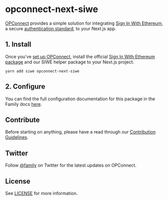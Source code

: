 # opconnect-next-siwe

[OPConnect](https://docs.family.co/opconnect) provides a simple solution for integrating [Sign In With Ethereum](https://login.xyz), a secure [authentication standard](https://docs.login.xyz/general-information/siwe-overview/eip-4361), to your Next.js app.

## 1. Install

Once you've <a href={routes.OPConnect.GettingStarted}>set up OPConnect</a>, install the official [Sign In With Ethereum package](https://www.npmjs.com/package/siwe) and our SIWE helper package to your Next.js project.

```
yarn add siwe opconnect-next-siwe
```

## 2. Configure

You can find the full configuration documentation for this package in the Family docs [here](https://docs.family.co/opconnect/auth-with-nextjs).

## Contribute

Before starting on anything, please have a read through our [Contribution Guidelines](https://github.com/family/opconnect/blob/main/CONTRIBUTING.md).

## Twitter

Follow [@family](https://twitter.com/family) on Twitter for the latest updates on OPConnect.

## License

See [LICENSE](https://github.com/family/opconnect/blob/main/LICENSE) for more information.
